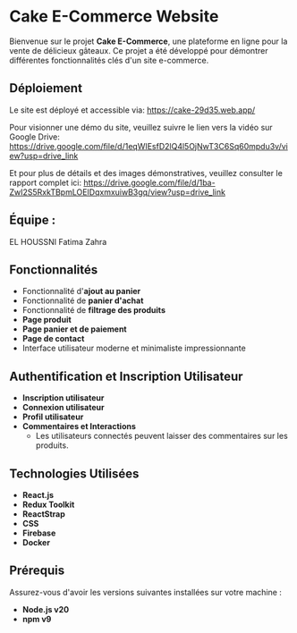 # Cake E-Commerce Website

Bienvenue sur le projet **Cake E-Commerce**, une plateforme en ligne pour la vente de délicieux gâteaux. Ce projet a été développé pour démontrer différentes fonctionnalités clés d'un site e-commerce.

## Déploiement
Le site est déployé et accessible via: https://cake-29d35.web.app/

Pour visionner une démo du site, veuillez suivre le lien vers la vidéo sur Google Drive: https://drive.google.com/file/d/1eqWIEsfD2lQ4l5OjNwT3C6Sq60mpdu3v/view?usp=drive_link

Et pour plus de détails et des images démonstratives, veuillez consulter le rapport complet ici: https://drive.google.com/file/d/1ba-ZwI2S5RxkTBpmLOEIDqxmxuiwB3gq/view?usp=drive_link

## Équipe :
EL HOUSSNI Fatima Zahra

## Fonctionnalités
- Fonctionnalité d'**ajout au panier**
- Fonctionnalité de **panier d'achat**
- Fonctionnalité de **filtrage des produits**
- **Page produit**
- **Page panier et de paiement**
- **Page de contact**
- Interface utilisateur moderne et minimaliste impressionnante

## Authentification et Inscription Utilisateur
- **Inscription utilisateur**
- **Connexion utilisateur**
- **Profil utilisateur**
- **Commentaires et Interactions**
  - Les utilisateurs connectés peuvent laisser des commentaires sur les produits.

## Technologies Utilisées
- **React.js**
- **Redux Toolkit**
- **ReactStrap**
- **CSS**
- **Firebase**
- **Docker**

## Prérequis
Assurez-vous d'avoir les versions suivantes installées sur votre machine :
- **Node.js v20**
- **npm v9**


